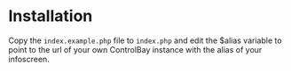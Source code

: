 Installation
============

Copy the `index.example.php` file to `index.php` and edit the $alias variable to point to the url of your own ControlBay instance with the alias of your infoscreen.
